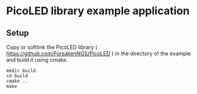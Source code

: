 # PicoLED library example application

## Setup

Copy or softlink the PicoLED library ( https://github.com/ForsakenNGS/PicoLED ) in the directory of the example and build it using cmake.

```
mkdir build
cd build
cmake ..
make
```


